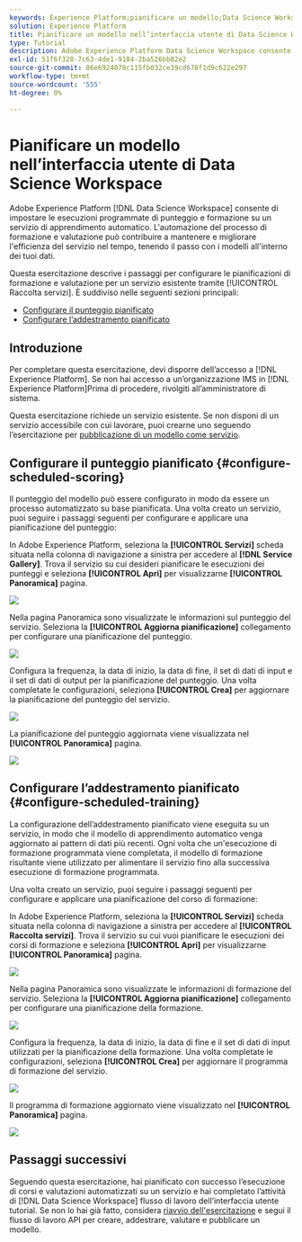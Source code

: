 ```yaml
---
keywords: Experience Platform;pianificare un modello;Data Science Workspace;argomenti comuni;pianificare il punteggio;programmare l'addestramento
solution: Experience Platform
title: Pianificare un modello nell’interfaccia utente di Data Science Workspace
type: Tutorial
description: Adobe Experience Platform Data Science Workspace consente di configurare le esecuzioni programmate di punteggio e formazione su un servizio di apprendimento automatico. L'automazione del processo di formazione e valutazione può contribuire a mantenere e migliorare l'efficienza del Servizio nel tempo, mantenendo al passo i pattern all'interno dei tuoi dati.
exl-id: 51f6f328-7c63-4de1-9184-2ba526bb82e2
source-git-commit: 86e6924078c115fb032ce39cd678f1d9c622e297
workflow-type: tm+mt
source-wordcount: '555'
ht-degree: 0%

---
```


# Pianificare un modello nell’interfaccia utente di Data Science Workspace

Adobe Experience Platform [!DNL Data Science Workspace] consente di impostare le esecuzioni programmate di punteggio e formazione su un servizio di apprendimento automatico. L&#39;automazione del processo di formazione e valutazione può contribuire a mantenere e migliorare l&#39;efficienza del servizio nel tempo, tenendo il passo con i modelli all&#39;interno dei tuoi dati.

Questa esercitazione descrive i passaggi per configurare le pianificazioni di formazione e valutazione per un servizio esistente tramite [!UICONTROL Raccolta servizi]. È suddiviso nelle seguenti sezioni principali:

- [Configurare il punteggio pianificato](#configure-scheduled-scoring)
- [Configurare l’addestramento pianificato](#configure-scheduled-training)

## Introduzione

Per completare questa esercitazione, devi disporre dell’accesso a [!DNL Experience Platform]. Se non hai accesso a un’organizzazione IMS in [!DNL Experience Platform]Prima di procedere, rivolgiti all’amministratore di sistema.

Questa esercitazione richiede un servizio esistente. Se non disponi di un servizio accessibile con cui lavorare, puoi crearne uno seguendo l’esercitazione per [pubblicazione di un modello come servizio](./publish-model-service-ui.md).

## Configurare il punteggio pianificato {#configure-scheduled-scoring}

Il punteggio del modello può essere configurato in modo da essere un processo automatizzato su base pianificata. Una volta creato un servizio, puoi seguire i passaggi seguenti per configurare e applicare una pianificazione del punteggio:

In Adobe Experience Platform, seleziona la **[!UICONTROL Servizi]** scheda situata nella colonna di navigazione a sinistra per accedere al **[!DNL Service Gallery]**. Trova il servizio su cui desideri pianificare le esecuzioni dei punteggi e seleziona **[!UICONTROL Apri]** per visualizzarne **[!UICONTROL Panoramica]** pagina.

![](../images/models-recipes/schedule/select_service.png)

Nella pagina Panoramica sono visualizzate le informazioni sul punteggio del servizio. Seleziona la **[!UICONTROL Aggiorna pianificazione]** collegamento per configurare una pianificazione del punteggio.

![](../images/models-recipes/schedule/update_scoring.png)

Configura la frequenza, la data di inizio, la data di fine, il set di dati di input e il set di dati di output per la pianificazione del punteggio. Una volta completate le configurazioni, seleziona **[!UICONTROL Crea]** per aggiornare la pianificazione del punteggio del servizio.

![](../images/models-recipes/schedule/set_scoring_schedule.png)

La pianificazione del punteggio aggiornata viene visualizzata nel **[!UICONTROL Panoramica]** pagina.

![](../images/models-recipes/schedule/scoring_set.png)

## Configurare l’addestramento pianificato {#configure-scheduled-training}

La configurazione dell’addestramento pianificato viene eseguita su un servizio, in modo che il modello di apprendimento automatico venga aggiornato ai pattern di dati più recenti. Ogni volta che un&#39;esecuzione di formazione programmata viene completata, il modello di formazione risultante viene utilizzato per alimentare il servizio fino alla successiva esecuzione di formazione programmata.

Una volta creato un servizio, puoi seguire i passaggi seguenti per configurare e applicare una pianificazione del corso di formazione:

In Adobe Experience Platform, seleziona la **[!UICONTROL Servizi]** scheda situata nella colonna di navigazione a sinistra per accedere al **[!UICONTROL Raccolta servizi]**. Trova il servizio su cui vuoi pianificare le esecuzioni dei corsi di formazione e seleziona **[!UICONTROL Apri]** per visualizzarne **[!UICONTROL Panoramica]** pagina.

![](../images/models-recipes/schedule/select_service.png)

Nella pagina Panoramica sono visualizzate le informazioni di formazione del servizio. Seleziona la **[!UICONTROL Aggiorna pianificazione]** collegamento per configurare una pianificazione della formazione.

![](../images/models-recipes/schedule/update_training.png)

Configura la frequenza, la data di inizio, la data di fine e il set di dati di input utilizzati per la pianificazione della formazione. Una volta completate le configurazioni, seleziona **[!UICONTROL Crea]** per aggiornare il programma di formazione del servizio.

![](../images/models-recipes/schedule/set_training_schedule.png)

Il programma di formazione aggiornato viene visualizzato nel **[!UICONTROL Panoramica]** pagina.

![](../images/models-recipes/schedule/training_set.png)

## Passaggi successivi

Seguendo questa esercitazione, hai pianificato con successo l’esecuzione di corsi e valutazioni automatizzati su un servizio e hai completato l’attività di [!DNL Data Science Workspace] flusso di lavoro dell’interfaccia utente tutorial. Se non lo hai già fatto, considera [riavvio dell&#39;esercitazione](./create-retails-sales-dataset.md) e segui il flusso di lavoro API per creare, addestrare, valutare e pubblicare un modello.
